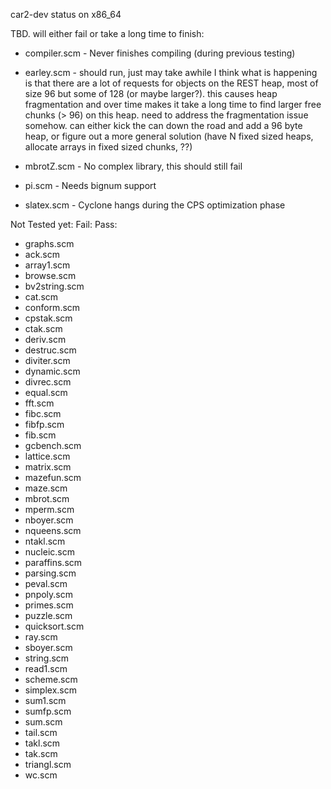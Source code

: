 car2-dev status on x86_64

TBD. will either fail or take a long time to finish:
- compiler.scm - Never finishes compiling (during previous testing)
- earley.scm - should run, just may take awhile
  I think what is happening is that there are a lot of requests for objects on the REST heap, most of
  size 96 but some of 128 (or maybe larger?). this causes heap fragmentation and over time makes it
  take a long time to find larger free chunks (> 96) on this heap.
  need to address the fragmentation issue somehow. can either kick the can down the road and add a 96 byte
  heap, or figure out a more general solution (have N fixed sized heaps, allocate arrays in fixed sized chunks, ??)

- mbrotZ.scm - No complex library, this should still fail
- pi.scm - Needs bignum support
- slatex.scm - Cyclone hangs during the CPS optimization phase

Not Tested yet:
Fail:
Pass:
- graphs.scm
- ack.scm
- array1.scm
- browse.scm
- bv2string.scm
- cat.scm
- conform.scm
- cpstak.scm
- ctak.scm
- deriv.scm
- destruc.scm
- diviter.scm
- dynamic.scm
- divrec.scm
- equal.scm
- fft.scm
- fibc.scm
- fibfp.scm
- fib.scm
- gcbench.scm
- lattice.scm
- matrix.scm
- mazefun.scm
- maze.scm
- mbrot.scm
- mperm.scm
- nboyer.scm
- nqueens.scm
- ntakl.scm
- nucleic.scm
- paraffins.scm
- parsing.scm
- peval.scm
- pnpoly.scm
- primes.scm
- puzzle.scm
- quicksort.scm
- ray.scm
- sboyer.scm
- string.scm
- read1.scm
- scheme.scm
- simplex.scm
- sum1.scm
- sumfp.scm
- sum.scm
- tail.scm
- takl.scm
- tak.scm
- triangl.scm
- wc.scm
